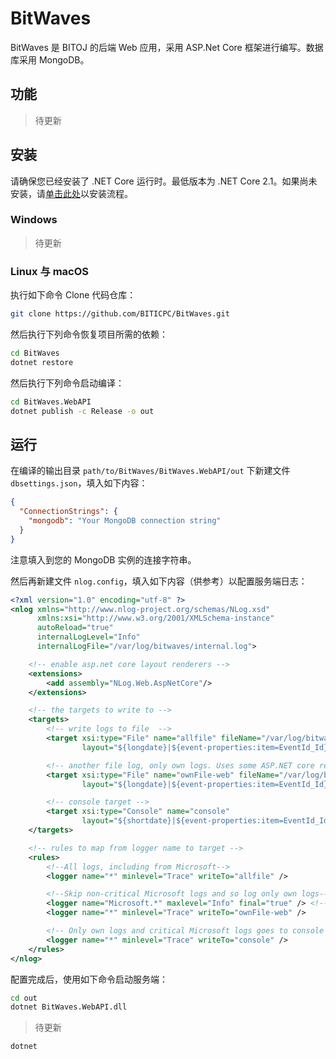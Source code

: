 # BitWaves
BitWaves 是 BITOJ 的后端 Web 应用，采用 ASP.Net Core 框架进行编写。数据库采用 MongoDB。

## 功能

> 待更新

## 安装
请确保您已经安装了 .NET Core 运行时。最低版本为 .NET Core 2.1。如果尚未安装，请[单击此处](https://dotnet.microsoft.com/download)以安装流程。

### Windows

> 待更新

### Linux 与 macOS
执行如下命令 Clone 代码仓库：

```bash
git clone https://github.com/BITICPC/BitWaves.git
```

然后执行下列命令恢复项目所需的依赖：

```bash
cd BitWaves
dotnet restore
```

然后执行下列命令启动编译：

```bash
cd BitWaves.WebAPI
dotnet publish -c Release -o out
```

## 运行
在编译的输出目录 `path/to/BitWaves/BitWaves.WebAPI/out` 下新建文件 `dbsettings.json`，填入如下内容：

```json
{
  "ConnectionStrings": {
    "mongodb": "Your MongoDB connection string"
  }
}
```

注意填入到您的 MongoDB 实例的连接字符串。

然后再新建文件 `nlog.config`，填入如下内容（供参考）以配置服务端日志：

```xml
<?xml version="1.0" encoding="utf-8" ?>
<nlog xmlns="http://www.nlog-project.org/schemas/NLog.xsd"
      xmlns:xsi="http://www.w3.org/2001/XMLSchema-instance"
      autoReload="true"
      internalLogLevel="Info"
      internalLogFile="/var/log/bitwaves/internal.log">

    <!-- enable asp.net core layout renderers -->
    <extensions>
        <add assembly="NLog.Web.AspNetCore"/>
    </extensions>

    <!-- the targets to write to -->
    <targets>
        <!-- write logs to file  -->
        <target xsi:type="File" name="allfile" fileName="/var/log/bitwaves/bitwaves-all-${shortdate}.log"
                layout="${longdate}|${event-properties:item=EventId_Id}|${uppercase:${level}}|${logger}|${message} ${exception:format=tostring}" />

        <!-- another file log, only own logs. Uses some ASP.NET core renderers -->
        <target xsi:type="File" name="ownFile-web" fileName="/var/log/bitwaves/bitwaves-own-${shortdate}.log"
                layout="${longdate}|${event-properties:item=EventId_Id}|${uppercase:${level}}|${logger}|${message} ${exception:format=tostring}|url: ${aspnet-request-url}|action: ${aspnet-mvc-action}" />

        <!-- console target -->
        <target xsi:type="Console" name="console"
                layout="${shortdate}|${event-properties:item=EventId_Id}|${uppercase:${level}}|${logger}|${message}"/>
    </targets>

    <!-- rules to map from logger name to target -->
    <rules>
        <!--All logs, including from Microsoft-->
        <logger name="*" minlevel="Trace" writeTo="allfile" />

        <!--Skip non-critical Microsoft logs and so log only own logs-->
        <logger name="Microsoft.*" maxlevel="Info" final="true" /> <!-- BlackHole without writeTo -->
        <logger name="*" minlevel="Trace" writeTo="ownFile-web" />

        <!-- Only own logs and critical Microsoft logs goes to console -->
        <logger name="*" minlevel="Trace" writeTo="console" />
    </rules>
</nlog>
```

配置完成后，使用如下命令启动服务端：

```bash
cd out
dotnet BitWaves.WebAPI.dll
```

> 待更新

```bash
dotnet 
```
